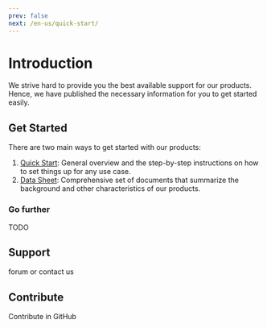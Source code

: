 ```yaml
---
prev: false
next: /en-us/quick-start/
---
```

# Introduction
We strive hard to provide you the best available support for our products. Hence, we have published the necessary information for you to get started easily.

## Get Started
There are two main ways to get started with our products:

1. [Quick Start](quick-start): General overview and the step-by-step instructions on how to set things up for any use case.
2. [Data Sheet](data-sheet/): Comprehensive set of documents that summarize the background and other characteristics of our products.

### Go further
TODO

## Support
forum or contact us

## Contribute
Contribute in GitHub
